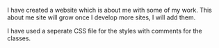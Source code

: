 I have created a website which is about me with some of my work. This about me site will grow once I develop more sites, I will add them.

I have used a seperate CSS file for the styles with comments for the classes.